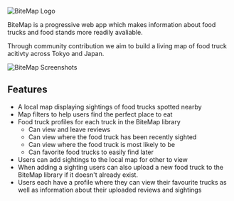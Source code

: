 ![BiteMap Logo](https://github.com/bite-map/BiteMap/blob/main/public/logo.svg)

BiteMap is a progressive web app which makes information about food trucks and food stands more readily avaliable.

Through community contribution we aim to build a living map of food truck acitivty across Tokyo and Japan.

![BiteMap Screenshots](https://i.postimg.cc/BnkCWZDH/bitemap-screenshots.png)

## Features
- A local map displaying sightings of food trucks spotted nearby
- Map filters to help users find the perfect place to eat
- Food truck profiles for each truck in the BiteMap library
  - Can view and leave reviews
  - Can view where the food truck has been recently sighted
  - Can view where the food truck is most likely to be
  - Can favorite food trucks to easily find later
- Users can add sightings to the local map for other to view
- When adding a sighting users can also upload a new food truck to the BiteMap library if it doesn't already exist.
- Users each have a profile where they can view their favourite trucks as well as information about their uploaded reviews and sightings
